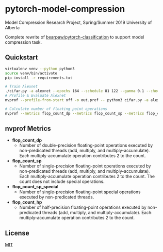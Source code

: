 # pytorch-model-compression

Model Compression Research Project, Spring/Summer 2019
University of Alberta

Complete rewrite of [bearpaw/pytorch-classification](https://github.com/bearpaw/pytorch-classification) to support model compression task.

## Quickstart

```bash
virtualenv venv --python python3
source venv/bin/activate
pip install -r requirements.txt

# Train Alexnet
./cifar.py -a alexnet --epochs 164 --schedule 81 122 --gamma 0.1 --checkpoint checkpoints/cifar10/alexnet/1
# Profile & Evaluate Alexnet
nvprof --profile-from-start off -o out.prof -- python3 cifar.py -a alexnet --checkpoint checkpoints/cifar10/alexnet/1 --mode evaluate 

# Calculate number of floating point operations
nvprof --metrics flop_count_dp --metrics flop_count_sp --metrics flop_count_sp_special --metrics flop_count_hp --profile-from-start off --export-profile out.prof --force-overwrite -- python3 cifar.py -a alexnet --checkpoint checkpoints/cifar10/alexnet/1 --mode profile 
```

## nvprof Metrics
* **flop_count_dp**
  * Number of double-precision floating-point operations executed by non-predicated threads (add, multiply, and multiply-accumulate). Each multiply-accumulate operation contributes 2 to the count.
* **flop_count_sp**
  * Number of single-precision floating-point operations executed by non-predicated threads (add, multiply, and multiply-accumulate). Each multiply-accumulate operation contributes 2 to the count. The count does not include special operations.
* **flop_count_sp_special**
  * Number of single-precision floating-point special operations executed by non-predicated threads.
* **flop_count_hp**
  * Number of half-precision floating-point operations executed by non-predicated threads (add, multiply, and multiply-accumulate). Each multiply-accumulate operation contributes 2 to the count.


## License

[MIT](./LICENSE)
